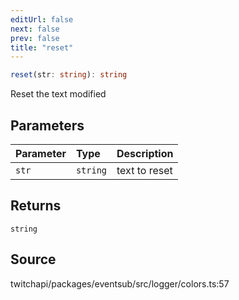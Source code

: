 ```yaml
---
editUrl: false
next: false
prev: false
title: "reset"
---
```


```ts
reset(str: string): string
```

Reset the text modified

## Parameters

| Parameter | Type | Description |
| :------ | :------ | :------ |
| `str` | `string` | text to reset |

## Returns

`string`

## Source

twitchapi/packages/eventsub/src/logger/colors.ts:57
